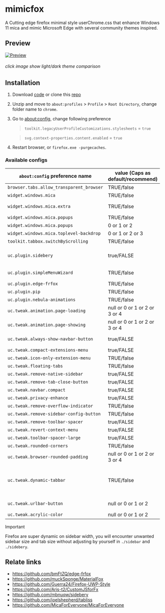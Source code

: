 # mimicfox

A Cutting edge firefox minimal style userChrome.css that enhance Windows 11 mica and mimic Microsoft Edge with several community themes inspired.

## Preview

[![Preview](./assets/previews/preview.png)](https://rainbowflesh.github.io/html/mimicfox.html "click image show light/dark theme comparison")

###### click image show light/dark theme comparison

## Installation

1. Download [code](https://github.com/rainbowflesh/mimicfox/archive/refs/heads/main.zip) or clone this [repo](https://github.com/rainbowflesh/mimicfox.git)
2. Unzip and move to `about:profiles` > `Profile` > `Root Directory`, change folder name to `chrome`.
3. Go to [about:config](about:config), change following preference

   > `toolkit.legacyUserProfileCustomizations.stylesheets` = `true`

   > `svg.context-properties.content.enabled` = `true`

4. Restart browser, or `firefox.exe -purgecaches`.

### Available configs

| `about:config` preference name           | value (Caps as default/recommend) | description                                                                                                                                                    |
| ---------------------------------------- | --------------------------------- | -------------------------------------------------------------------------------------------------------------------------------------------------------------- |
| `browser.tabs.allow_transparent_browser` | TRUE/false                        | Allow browser framework transparent                                                                                                                            |
| `widget.windows.mica`                    | TRUE/false                        | Enable mica effect on Windows 10/11                                                                                                                            |
| `widget.windows.mica.extra`              | TRUE/false                        | Enable custom extra mica content (Require [MicaForEveryone](https://github.com/MicaForEveryone/MicaForEveryone))                                               |
| `widget.windows.mica.popups`             | TRUE/false                        | (Firefox 137)                                                                                                                                                  |
| `widget.windows.mica.popups`             | 0 or 1 or 2                       | Disabled / Enabled / Auto (Firefox 138+)                                                                                                                       |
| `widget.windows.mica.toplevel-backdrop`  | 0 or 1 or 2 or 3                  | Auto / Mica / Acrylic / MicaAlt (Firefox 138+)                                                                                                                 |
| `toolkit.tabbox.switchByScrolling`       | TRUE/false                        | switchByScrolling.gif                                                                                                                                          |
| `uc.plugin.sidebery`                     | true/FALSE                        | Sidebery compatible, copy everything in `./sidebery.css` to make sidebery looks like native vertical tab styles                                                |
| `uc.plugin.simpleMenuWizard`             | TRUE/false                        | To use simpleMenuWizard put entire `simpleMenuWizard-master` to `./plugins/`                                                                                   |
| `uc.plugin.edge-frfox`                   | TRUE/false                        | Enable edge-frfox styles                                                                                                                                       |
| `uc.plugin.pip`                          | TRUE/false                        | Enable Picture-in-Picture styles ![](./assets/previews/pip.png)                                                                                                |
| `uc.plugin.nebula-animations`            | TRUE/false                        | Enable animations from [nebula](https://github.com/JustAdumbPrsn/Zen-Nebula)                                                                                   |
| `uc.tweak.animation.page-loading`        | null or 0 or 1 or 2 or 3 or 4     | [nebula-tab-loading-animation](https://github.com/JustAdumbPrsn/Zen-Nebula/blob/main/Nebula/Nebula-config.css)                                                 |
| `uc.tweak.animation.page-showing`        | null or 0 or 1 or 2 or 3 or 4     | [nebula-tab-switch-animation](https://github.com/JustAdumbPrsn/Zen-Nebula/blob/main/Nebula/Nebula-config.css)                                                  |
| `uc.tweak.always-show-navbar-button`     | true/FALSE                        | ![](./assets/previews/always-show-navbar-button.gif) Always show navbar buttons even window really have no space for them                                      |
| `uc.tweak.compact-extensions-menu`       | true/FALSE                        | ![](./assets/previews/extension1.png)                                                                                                                          |
| `uc.tweak.icon-only-extension-menu`      | TRUE/false                        | ![](./assets/previews/extension2.png)                                                                                                                          |
| `uc.tweak.floating-tabs`                 | TRUE/false                        | ![](./assets/previews/floating-tabs.gif)                                                                                                                       |
| `uc.tweak.remove-native-sidebar`         | true/FALSE                        | ![](./assets/previews/remove-native-sidebar.gif)                                                                                                               |
| `uc.tweak.remove-tab-close-button`       | true/FALSE                        | ![](./assets/previews/remove-tab-close-button.gif)![](./assets/previews/remove-tab-close-button1.gif)                                                          |
| `uc.tweak.navbar.compact`                | true/FALSE                        | ![](./assets/previews/navbar-compact.gif)                                                                                                                      |
| `uc.tweak.privacy-enhance`               | true/FALSE                        | ![](./assets/previews/privacy-enhance.gif)                                                                                                                     |
| `uc.tweak.remove-overflow-indicator`     | TRUE/false                        | ![](./assets/previews/remove-overflow-indicator.gif)                                                                                                           |
| `uc.tweak.remove-sidebar-config-button`  | TRUE/false                        | ![](./assets/previews/remove-sidebar-config-button.gif)                                                                                                        |
| `uc.tweak.remove-toolbar-spacer`         | true/FALSE                        | ![](./assets/previews/remove-toolbar-spacer.gif)                                                                                                               |
| `uc.tweak.revert-context-menu`           | true/FALSE                        | Disable custom context menu css                                                                                                                                |
| `uc.tweak.toolbar-spacer-large`          | true/FALSE                        | ![](./assets/previews/toolbar-spacer-large.gif)                                                                                                                |
| `uc.tweak.rounded-corners`               | TRUE/false                        | ![](./assets/previews/rounded-corners.gif)                                                                                                                     |
| `uc.tweak.browser-rounded-padding`       | null or 0 or 1 or 2 or 3 or 4     | Every value add 0.5em extra padding ![](./assets/previews/browser-rounded-padding.gif)                                                                         |
| `uc.tweak.dynamic-tabbar`                | TRUE/false                        | Same feature from <https://github.com/mbnuqw/sidebery/wiki/Firefox-Styles-Snippets-(via-userChrome.css)#dynamic-native-tabs-for-hiding-native-horizontal-tabs> |
| `uc.tweak.urlbar-button`                 | null or 0 or 1 or 2               | Chose to show urlbar buttons with none hide (0), hide on left (1), or hide on right(2) ![](./assets/previews/urlbar-button.gif)                                |
| `uc.tweak.acrylic-color`                 | null or 0 or 1 or 2               | Greeter, grayer                                                                                                                                                |

> [!IMPORTANT]
> Firefox are super dynamic on sidebar width, you will encounter unwanted sidebar size and tab size without adjusting by yourself in `./sidebar` and `./sidebery`.

## Relate links

- https://github.com/bmFtZQ/edge-frfox
- https://github.com/muckSponge/MaterialFox
- https://github.com/Guerra24/Firefox-UWP-Style
- https://github.com/Aris-t2/CustomJSforFx
- https://github.com/mbnuqw/sidebery
- https://github.com/joelshepherd/tabliss
- https://github.com/MicaForEveryone/MicaForEveryone
